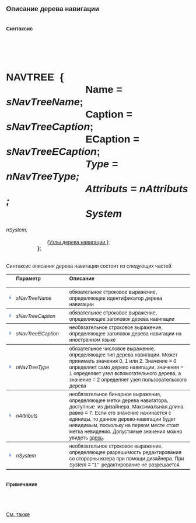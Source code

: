 ﻿<html>
<head>
<title>Описание дерева навигации</title>
    <style type="text/css">
        .style1
        {
            width: 4%;
            height: 47px;
        }
        .style2
        {
            height: 47px;
        }
    </style>
</head>

<body>

<strong><font size="4" face="Arial">Описание дерева навигации<br />
</font></strong><font face="Arial"><span lang="ru"><br>
</span><b><br>
Синтаксис</b></font>

<font face="Arial"><strong>
    <br />
    <br>
    NAVTREE&nbsp; {<br>
&nbsp;&nbsp;&nbsp;&nbsp;&nbsp;&nbsp;&nbsp;&nbsp;&nbsp;&nbsp;&nbsp;&nbsp;&nbsp;&nbsp;&nbsp;&nbsp;&nbsp;&nbsp;&nbsp;&nbsp;&nbsp;&nbsp;&nbsp;&nbsp;&nbsp;&nbsp;&nbsp; Name </strong>=<em> sNavTreeName</em>;
<strong><br>
&nbsp;&nbsp;&nbsp;&nbsp;&nbsp;&nbsp;&nbsp;&nbsp;&nbsp;&nbsp;&nbsp;&nbsp;&nbsp;&nbsp;&nbsp;&nbsp;&nbsp;&nbsp;&nbsp;&nbsp;&nbsp;&nbsp;&nbsp;&nbsp;&nbsp;&nbsp;&nbsp; Caption </strong>=<em> sNavTreeCaption</em>;<br>
&nbsp;&nbsp;&nbsp;&nbsp;&nbsp;&nbsp;&nbsp;&nbsp;&nbsp;&nbsp;<strong>&nbsp;&nbsp;&nbsp;&nbsp;&nbsp;&nbsp;&nbsp;&nbsp;&nbsp;&nbsp;&nbsp;&nbsp;&nbsp;&nbsp;&nbsp;&nbsp;&nbsp; ECaption </strong>= <em>sNavTreeECaption</em>;<em><br>
&nbsp;&nbsp;&nbsp;&nbsp;&nbsp;&nbsp;&nbsp;&nbsp;&nbsp;&nbsp;&nbsp;&nbsp;&nbsp;&nbsp;&nbsp;&nbsp;&nbsp;&nbsp;&nbsp;&nbsp;&nbsp;&nbsp;&nbsp;&nbsp;&nbsp;&nbsp;&nbsp;
<strong>Type</strong> = nNavTreeType;
<br>
&nbsp;&nbsp;&nbsp;&nbsp;&nbsp;&nbsp;&nbsp;&nbsp;&nbsp;&nbsp;&nbsp;&nbsp;&nbsp;&nbsp;&nbsp;&nbsp;&nbsp;&nbsp;&nbsp;&nbsp;&nbsp;&nbsp;&nbsp;&nbsp;&nbsp;&nbsp;&nbsp;
<strong>Attributs</strong>
= nAttributs ; <br>
&nbsp;&nbsp;&nbsp;&nbsp;&nbsp;&nbsp;&nbsp;&nbsp;&nbsp;<strong>&nbsp;&nbsp;&nbsp;&nbsp;&nbsp;&nbsp;&nbsp;&nbsp;&nbsp;&nbsp;&nbsp;&nbsp;&nbsp;&nbsp;&nbsp;&nbsp;&nbsp;&nbsp; 
    System</strong> 
=
nSystem;<br>
&nbsp;&nbsp;&nbsp;&nbsp;</em>&nbsp;&nbsp;&nbsp;&nbsp;&nbsp;
<span lang="en-us"><br>
&nbsp;&nbsp;&nbsp;&nbsp;&nbsp;&nbsp;&nbsp;&nbsp;&nbsp;&nbsp;&nbsp;&nbsp;&nbsp;&nbsp;&nbsp;&nbsp;&nbsp;&nbsp;&nbsp;&nbsp;&nbsp;&nbsp;&nbsp;&nbsp;&nbsp;&nbsp;&nbsp;&nbsp;
</span><a href="../NavTreeNode.html">{Узлы <span lang="en-us"> дерева навигации };</span></a><br />
    <strong>&nbsp;&nbsp;&nbsp;&nbsp;&nbsp;&nbsp;&nbsp;&nbsp;&nbsp;&nbsp;&nbsp;&nbsp;&nbsp;&nbsp;&nbsp;&nbsp;&nbsp;&nbsp;&nbsp;&nbsp;&nbsp; 
    };<br>
</strong>&nbsp;&nbsp;<span lang="en-us">&nbsp;&nbsp;&nbsp;&nbsp;&nbsp;&nbsp;&nbsp;&nbsp;&nbsp;&nbsp;&nbsp;&nbsp;&nbsp;&nbsp;&nbsp;&nbsp;&nbsp;&nbsp;&nbsp;&nbsp;&nbsp;&nbsp;&nbsp;&nbsp;
</span></font>

<p><font face="Arial">Синтаксис описания дерева навигации
состоит из следующих частей:</font></p>

<table border="1" cellPadding="5" cols="2" frame="below" rules="rows">
<TBODY>
  <tr vAlign="top">
    <td class="label" style="height: 31px; width: 4%;">&nbsp;</td>
    <td class="label" width="29%" style="height: 31px"><font face="Arial"><b>Параметр</b></font></td>
    <td class="label" width="71%" style="height: 31px"><font face="Arial"><strong>
	Описание</strong></font></td>
  </tr>
  <tr>
    <td style="width: 4%">
	<img src="../../../IMAGES/pubfield.gif" width="16" height="16"></td>
    <td width="29%"><em><font face="Arial">sNavTreeName</font></em></td>
    <td width="71%"><font face="Arial">обязательное строковое выражение, определяющее 
	идентификатор дерева навигации</font></td>
  </tr>
  <tr>
    <td style="width: 4%">
	<img src="../../../IMAGES/pubfield.gif" width="16" height="16"></td>
    <td width="29%"><em><font face="Arial">sNavTreeCaption</font></em></td>
    <td width="71%"><font face="Arial">обязательное строковое выражение, определяющее 
	заголовок дерева навигации</font></td>
  </tr>
  <tr>
    <td class="style1">
	<img src="../../../IMAGES/pubfield.gif" width="16" height="16"></td>
    <td width="29%" class="style2"><em><font face="Arial">sNavTreeECaption</font></em></td>
    <td width="71%" class="style2"><font face="Arial">необязательное строковое выражение, определяющее 
	заголовок дерева навигации на иностранном языке</font></td>
  </tr>
  <tr>
    <td style="width: 4%">
	<img src="../../../IMAGES/pubfield.gif" width="16" height="16"></td>
    <td width="29%">

<font face="Arial"><em>nNavTreeType</em></font></td>
    <td width="71%"><font face="Arial">обязательное числовое выражение, определяющее тип 
        дерева навигации. Может принимать значения 0, 1 или 2. Значение = 0 определяет 
        само дерево навигации, значении = 1 определяет узел вспомогательного дерева, 
        а значение = 2 определяет узел пользовательского дерева </font></td>
  </tr>
  <tr>
    <td style="width: 4%">
	<img src="../../../IMAGES/pubfield.gif" width="16" height="16"></td>
    <td width="29%">

<font face="Arial"><em>nAttributs</em></font></td>
    <td width="71%"><font face="Arial">необязательное бинарное выражение, определяющее 
        метки дерева навигатора, доступные&nbsp; из дизайнера. Максимальная длина равно = 
        7. Если его значение начинается с единицы, то данное дерево-навигации будет 
        невидимым, поскольку на первом месте стоит метка невидения. Допустимые значения 
        можно увидеть <a href="../../../IMAGES/Tag.PNG"><span lang="en-us">здесь</span></a>.</font></td>
  </tr>
  <tr>
    <td style="width: 4%">
	<img src="../../../IMAGES/pubfield.gif" width="16" height="16"></td>
    <td width="29%">

<font face="Arial"><em>nSystem</em></font></td>
    <td width="71%"><font face="Arial">необязательное строковое выражение, определяющее 
        разрешимость редактирования со сторорны юзера при помощи дизайнера. При <em>System =
        </em>&quot;1&quot;<em>&nbsp; </em>редактирование не разрешается. </font></td>
  </tr>
</TBODY>
  </table>


<font face="Arial"><b><br>
Примечание</b></font>

<font face="Arial"><br>
    <br>
<br>
</font><a href="../Defs.html"><font face="Arial">См. также</font></a>
</body>
</html>